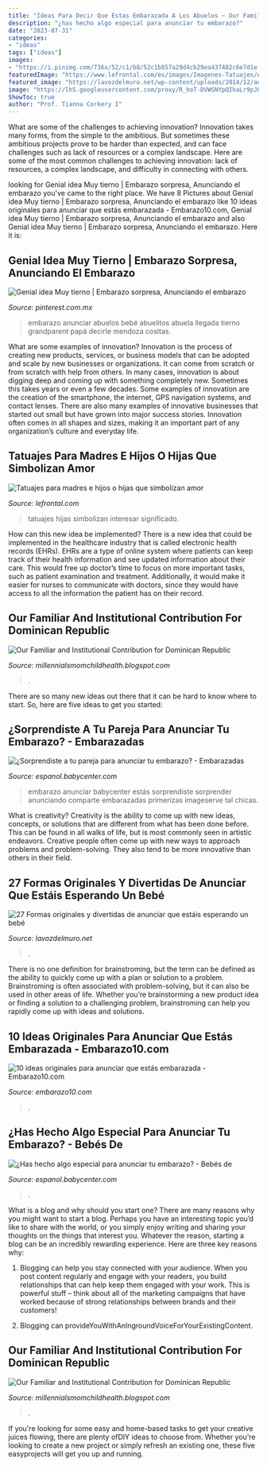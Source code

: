 ```yaml
---
title: "Ideas Para Decir Que Estas Embarazada A Los Abuelos ~ Our Familiar And Institutional Contribution For Dominican Republic"
description: "¿has hecho algo especial para anunciar tu embarazo?"
date: "2023-07-31"
categories:
- "ideas"
tags: ["ideas"]
images:
- "https://i.pinimg.com/736x/52/c1/b8/52c1b857a29d4cb29ea437482c6e7d1e.jpg"
featuredImage: "https://www.lefrontal.com/es/images/Imagenes-Tatuajes/Amor-Madre-e-hijo/tatouage-Madrehijo121.jpg"
featured_image: "https://lavozdelmuro.net/wp-content/uploads/2014/12/anuncio_embarazo_11-1.jpg"
image: "https://lh5.googleusercontent.com/proxy/R_hoT-DVWSNYpQIhaLr9pJ86aInZQxItXxTdnQ1cZ7lXG3i7ANb_ZEz_mIbkz8Z8imtA6_wknAWr3fOGOI0IV-36GhQ=w1200-h630-n-k-no-nu"
ShowToc: true
author: "Prof. Tianna Corkery I"
---
```



What are some of the challenges to achieving innovation?
Innovation takes many forms, from the simple to the ambitious. But sometimes these ambitious projects prove to be harder than expected, and can face challenges such as lack of resources or a complex landscape. Here are some of the most common challenges to achieving innovation: lack of resources, a complex landscape, and difficulty in connecting with others.

	

		
looking for Genial idea Muy tierno | Embarazo sorpresa, Anunciando el embarazo you've came to the right place. We have 8 Pictures about Genial idea Muy tierno | Embarazo sorpresa, Anunciando el embarazo like 10 ideas originales para anunciar que estás embarazada - Embarazo10.com, Genial idea Muy tierno | Embarazo sorpresa, Anunciando el embarazo and also Genial idea Muy tierno | Embarazo sorpresa, Anunciando el embarazo. Here it is:
		
    
## Genial Idea Muy Tierno | Embarazo Sorpresa, Anunciando El Embarazo

<img loading=lazy src="https://i.pinimg.com/736x/52/c1/b8/52c1b857a29d4cb29ea437482c6e7d1e.jpg" onerror="this.onerror=null;this.src='https://tse2.mm.bing.net/th?id=OIP.eMQHb3P2awtR2moO2ZihmQHaNJ&amp;pid=15.1';" alt="Genial idea Muy tierno | Embarazo sorpresa, Anunciando el embarazo">

_Source: pinterest.com.mx_

>embarazo anunciar abuelos bebé abuelitos abuela llegada tierno grandparent papá decirle mendoza cositas. 

	

What are some examples of innovation?
Innovation is the process of creating new products, services, or business models that can be adopted and scale by new businesses or organizations. It can come from scratch or from scratch with help from others. In many cases, innovation is about digging deep and coming up with something completely new. Sometimes this takes years or even a few decades. 
Some examples of innovation are the creation of the smartphone, the internet, GPS navigation systems, and contact lenses. There are also many examples of innovative businesses that started out small but have grown into major success stories. Innovation often comes in all shapes and sizes, making it an important part of any organization’s culture and everyday life.

    
## Tatuajes Para Madres E Hijos O Hijas Que Simbolizan Amor

<img loading=lazy src="https://www.lefrontal.com/es/images/Imagenes-Tatuajes/Amor-Madre-e-hijo/tatouage-Madrehijo121.jpg" onerror="this.onerror=null;this.src='https://tse2.mm.bing.net/th?id=OIP.J7JVuo-hvnrZhN15cmNvngHaHa&amp;pid=15.1';" alt="Tatuajes para madres e hijos o hijas que simbolizan amor">

_Source: lefrontal.com_

>tatuajes hijas simbolizan interesar significado. 

	

How can this new idea be implemented?
There is a new idea that could be implemented in the healthcare industry that is called electronic health records (EHRs). EHRs are a type of online system where patients can keep track of their health information and see updated information about their care. This would free up doctor’s time to focus on more important tasks, such as patient examination and treatment. Additionally, it would make it easier for nurses to communicate with doctors, since they would have access to all the information the patient has on their record.

    
## Our Familiar And Institutional Contribution For Dominican Republic

<img loading=lazy src="https://lh6.googleusercontent.com/proxy/gZ6w4f5RPj8CqZfXcN79ADyNosVQPuReMmVYNphTGpVnaQmwqtZOBVA7zGJ1dJXtXS1_hYOrSOB6uPsIslHQ3jn60Qo=w1200-h630-n-k-no-nu" onerror="this.onerror=null;this.src='https://tse4.mm.bing.net/th?id=OIP.l86uFEyX5tILWv5tBmmoKgHaFj&amp;pid=15.1';" alt="Our Familiar and Institutional Contribution for Dominican Republic">

_Source: millennialsmomchildhealth.blogspot.com_

>. 

	

There are so many new ideas out there that it can be hard to know where to start. So, here are five ideas to get you started: 

    
## ¿Sorprendiste A Tu Pareja Para Anunciar Tu Embarazo? - Embarazadas

<img loading=lazy src="https://imageserve.babycenter.com/5/000/278/QRqRSotdUhjCcf1EVlOKaOFzGpuDJ8KU_med.jpg" onerror="this.onerror=null;this.src='https://tse2.mm.bing.net/th?id=OIP.8iRXwBrQVynBwiEyro8VAAHaFI&amp;pid=15.1';" alt="¿Sorprendiste a tu pareja para anunciar tu embarazo? - Embarazadas">

_Source: espanol.babycenter.com_

>embarazo anunciar babycenter estás sorprendiste sorprender anunciando comparte embarazadas primerizas imageserve tal chicas. 

	

What is creativity?
Creativity is the ability to come up with new ideas, concepts, or solutions that are different from what has been done before. This can be found in all walks of life, but is most commonly seen in artistic endeavors. Creative people often come up with new ways to approach problems and problem-solving. They also tend to be more innovative than others in their field.

    
## 27 Formas Originales Y Divertidas De Anunciar Que Estáis Esperando Un Bebé

<img loading=lazy src="https://lavozdelmuro.net/wp-content/uploads/2014/12/anuncio_embarazo_11-1.jpg" onerror="this.onerror=null;this.src='https://tse1.mm.bing.net/th?id=OIP.gzbsf9KqYDlAno7vhdVCawHaFC&amp;pid=15.1';" alt="27 Formas originales y divertidas de anunciar que estáis esperando un bebé">

_Source: lavozdelmuro.net_

>. 

	

There is no one definition for brainstroming, but the term can be defined as the ability to quickly come up with a plan or solution to a problem. Brainstroming is often associated with problem-solving, but it can also be used in other areas of life. Whether you’re brainstorming a new product idea or finding a solution to a challenging problem, brainstroming can help you rapidly come up with ideas and solutions.

    
## 10 Ideas Originales Para Anunciar Que Estás Embarazada - Embarazo10.com

<img loading=lazy src="https://embarazo10.com/wp-content/uploads/2021/03/ideas-originales-para-anunciar-que-estas-embarazada-instagram-creaciones-mama.jpg" onerror="this.onerror=null;this.src='https://tse2.mm.bing.net/th?id=OIP.-SWgs5slCt-9U5W9ui-EvwHaHT&amp;pid=15.1';" alt="10 ideas originales para anunciar que estás embarazada - Embarazo10.com">

_Source: embarazo10.com_

>. 

	

	

    
## ¿Has Hecho Algo Especial Para Anunciar Tu Embarazo? - Bebés De

<img loading=lazy src="https://imageserve.babycenter.com/0/000/239/vm3RfPmhEDsYL5VhJ4bGh8J2DzvrDtXT_med.jpg" onerror="this.onerror=null;this.src='https://tse4.mm.bing.net/th?id=OIP.0dSMIb6-lfdbkGEQVnhr0wHaHa&amp;pid=15.1';" alt="¿Has hecho algo especial para anunciar tu embarazo? - Bebés de">

_Source: espanol.babycenter.com_

>. 

	

What is a blog and why should you start one?
There are many reasons why you might want to start a blog. Perhaps you have an interesting topic you’d like to share with the world, or you simply enjoy writing and sharing your thoughts on the things that interest you. Whatever the reason, starting a blog can be an incredibly rewarding experience. Here are three key reasons why: 
1) Blogging can help you stay connected with your audience. When you post content regularly and engage with your readers, you build relationships that can help keep them engaged with your work. This is powerful stuff – think about all of the marketing campaigns that have worked because of strong relationships between brands and their customers! 

2) Blogging can provideYouWithAnIngroundVoiceForYourExistingContent.

    
## Our Familiar And Institutional Contribution For Dominican Republic

<img loading=lazy src="https://lh5.googleusercontent.com/proxy/R_hoT-DVWSNYpQIhaLr9pJ86aInZQxItXxTdnQ1cZ7lXG3i7ANb_ZEz_mIbkz8Z8imtA6_wknAWr3fOGOI0IV-36GhQ=w1200-h630-n-k-no-nu" onerror="this.onerror=null;this.src='https://tse1.mm.bing.net/th?id=OIP.XpbQ79pSi1TatNIN9iqC6gHaFj&amp;pid=15.1';" alt="Our Familiar and Institutional Contribution for Dominican Republic">

_Source: millennialsmomchildhealth.blogspot.com_

>. 

	

If you're looking for some easy and home-based tasks to get your creative juices flowing, there are plenty ofDIY ideas to choose from. Whether you're looking to create a new project or simply refresh an existing one, these five easyprojects will get you up and running.

